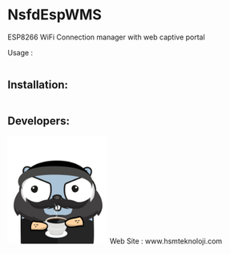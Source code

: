 # NsfdEspWMS 

ESP8266 WiFi Connection manager with web captive portal 

Usage :

```shell
```

## Installation:

```shell

```

## Developers:
<img src="https://github.com/HsmTeknoloji/.github/blob/main/hsmtek-logo.png?raw=true" width="200"/>
Web Site        : www.hsmteknoloji.com <br />
